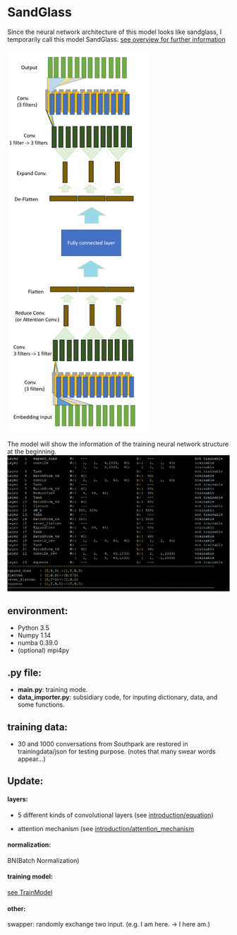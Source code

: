 # SandGlass
Since the neural network architecture of this model looks like sandglass, I temporarily call this model SandGlass.
[see overview for further information](https://github.com/hchungdelta/Simple_NN_API/blob/master/NN_v3.0_SandGlass/introduction/overview/README.md)

<img src="introduction/sandglass.png" width="322">

The model will show the information of the training neural network structure at the beginning.
<img src="introduction/SP_test_info.png" width="602">

## environment:

* Python 3.5
* Numpy 1.14
* numba 0.39.0
* (optional) mpi4py

## .py file:
* **main.py**: training mode.
* **data_importer.py**: subsidiary code, for inputing dictionary, data, and some functions.
## training data:
* 30 and 1000 conversations from Southpark are restored in trainingdata/json for testing purpose. (notes that many swear words appear...) 

## Update:
#### layers: 
* 5 different kinds of convolutional layers (see [introduction/equation](https://github.com/hchungdelta/Simple_NN_API/tree/master/NN_v3.0_SandGlass/introduction/equation))

* attention mechanism (see [introduction/attention_mechanism](https://github.com/hchungdelta/Simple_NN_API/tree/master/NN_v3.02_SandGlass/introduction/attention_mechanism)

#### normalization:
BN(Batch Normalization)
#### training model:
[see TrainModel](https://github.com/hchungdelta/Simple_NN_API/tree/master/NN_v3.0_SandGlass/ML/TrainModel)
#### other:
swapper: randomly exchange two input. (e.g. I am here. -> I here am.)

